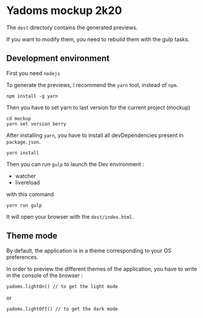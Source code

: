 # Yadoms mockup 2k20

The `dest` directory contains the generated previews.

If you want to modify them, you need to rebuild them with the gulp tasks.

## Development environment

First you need `nodejs`

To generate the previews, I recommend the `yarn` tool, instead of `npm`.

```
npm install -g yarn
```

Then you have to set yarn to last version for the current project (mockup)

```
cd mockup
yarn set version berry
```

After installing `yarn`, you have to install all devDependencies present in `package.json`.

```
yarn install
```

Then you can run `gulp` to launch the Dev environment :

* watcher
* livereload

with this command

```
yarn run gulp
```

It will open your browser with the `dest/index.html`.

## Theme mode

By default, the application is in a theme corresponding to your OS preferences.

In order to preview the different themes of the application, you have to write in the console of the browser :

```
yadoms.lightOn() // to get the light mode
```

or

```
yadoms.lightOff() // to get the dark mode
```
